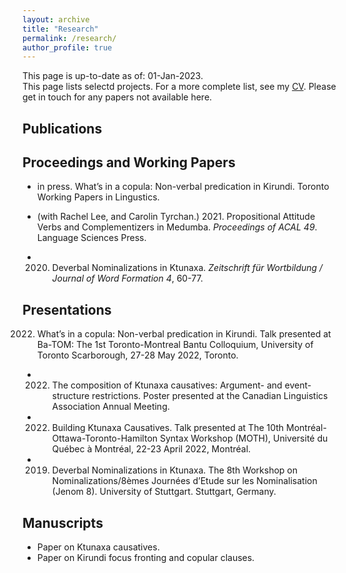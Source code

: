 ```yaml
---
layout: archive
title: "Research"
permalink: /research/
author_profile: true
---
```


This page is up-to-date as of: 01-Jan-2023. <br>
This page lists selectd projects. For a more complete list, see my [CV](https://terrancegatchalian.github.io/cv/).
Please get in touch for any papers not available here.

## Publications

## Proceedings and Working Papers

*  in press. What’s in a copula: Non-verbal predication in Kirundi. Toronto Working Papers in Lingustics.

*  (with Rachel Lee, and Carolin Tyrchan.) 2021. Propositional Attitude Verbs and Complementizers in Medumba. *Proceedings of ACAL 49*. Language Sciences Press. 

*  2020. Deverbal Nominalizations in Ktunaxa. *Zeitschrift für Wortbildung / Journal of Word Formation 4*, 60-77.


## Presentations

2022. What’s in a copula: Non-verbal predication in Kirundi. Talk presented at Ba-TOM: The 1st Toronto-Montreal Bantu Colloquium, University of Toronto Scarborough, 27-28 May 2022, Toronto.

*  2022. The composition of Ktunaxa causatives: Argument- and event-structure restrictions. Poster presented at the Canadian Linguistics Association Annual Meeting.

*  2022. Building Ktunaxa Causatives. Talk presented at The 10th Montréal-Ottawa-Toronto-Hamilton Syntax Workshop (MOTH), Université du Québec à Montréal, 22-23 April 2022, Montréal.

*  2019. Deverbal Nominalizations in Ktunaxa. The 8th Workshop on Nominalizations/8èmes Journées d’Etude sur les Nominalisation (Jenom 8). University of Stuttgart. Stuttgart, Germany. 

## Manuscripts

*  Paper on Ktunaxa causatives. 
*  Paper on Kirundi focus fronting and copular clauses.


